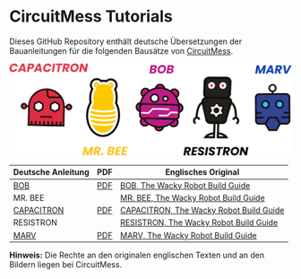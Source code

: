 # CircuitMess Tutorials

Dieses GitHub Repository enthält deutsche Übersetzungen der Bauanleitungen für die folgenden Bausätze von [CircuitMess](https://circuitmess.com/).

![Alle Wacky Roboter](wacky_bg2.jpg)

| Deutsche Anleitung                 | PDF                              | Englisches Original                                                                                                 |
|------------------------------------|----------------------------------|---------------------------------------------------------------------------------------------------------------------|
| [BOB](bob/README.md)               | [PDF](bob/BOB.pdf)               | [BOB, The Wacky Robot Build Guide](https://learn.circuitmess.com/resources/guides/en/bob-build-guide)               |
| MR. BEE                            |                                  | [MR. BEE, The Wacky Robot Build Guide](https://learn.circuitmess.com/resources/guides/en/mrbee-build-guide)         |
| [CAPACITRON](capacitron/README.md) | [PDF](capacitron/CAPACITRON.pdf) | [CAPACITRON, The Wacky Robot Build Guide](https://learn.circuitmess.com/resources/guides/en/capacitron-build-guide) |
| RESISTRON                          |                                  | [RESISTRON, The Wacky Robot Build Guide](https://learn.circuitmess.com/resources/guides/en/resistron-build-guide)   |
| [MARV](marv/README.md)             | [PDF](marv/MARV.pdf)             | [MARV, The Wacky Robot Build Guide](https://learn.circuitmess.com/resources/guides/en/marv-build-guide)             |

**Hinweis:**
Die Rechte an den originalen englischen Texten und an den Bildern liegen bei CircuitMess.
